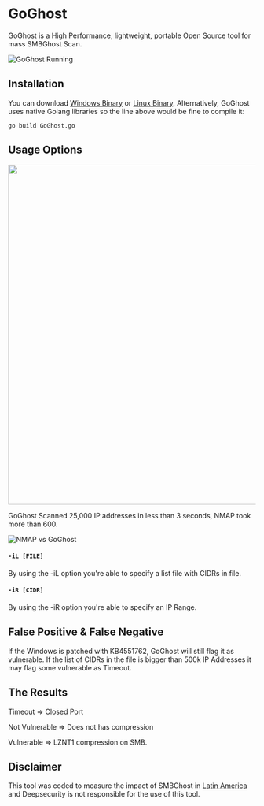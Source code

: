                                                
# GoGhost

GoGhost is a High Performance, lightweight, portable Open Source tool for mass SMBGhost Scan.

![GoGhost Running](https://github.com/deepsecurity-pe/GoGhost/blob/master/GoGhost.PNG)


## Installation

You can download [Windows Binary](https://github.com/deepsecurity-pe/GoGhost/blob/master/GoGhost_win_amd64.exe) or [Linux Binary](https://github.com/deepsecurity-pe/GoGhost/blob/master/GoGhost_linux_amd64). Alternatively, GoGhost uses native Golang libraries so the line above would be fine to compile it:

```
go build GoGhost.go
```    

## Usage Options
<img src="https://github.com/deepsecurity-pe/GoGhost/blob/master/GoGhostGif.gif" width="690" />

GoGhost Scanned 25,000 IP addresses in less than 3 seconds, NMAP took more than 600.

![NMAP vs GoGhost](https://github.com/deepsecurity-pe/GoGhost/blob/master/NMAP_vs_GoGhost.jpg)

#### `-iL [FILE]`
By using the -iL option you're able to specify a list file with CIDRs in file.

#### `-iR [CIDR]`
By using the -iR option you're able to specify an IP Range.

## False Positive & False Negative
If the Windows is patched with KB4551762, GoGhost will still flag it as vulnerable. If the list of CIDRs in the file is bigger than 500k IP Addresses it may flag some vulnerable as Timeout. 

## The Results
Timeout => Closed Port

Not Vulnerable => Does not has compression

Vulnerable => LZNT1 compression on SMB.

## Disclaimer
This tool was coded to measure the impact of SMBGhost in [Latin America](https://deepsecurity.pe/blog) and Deepsecurity is not responsible for the use of this tool. 
